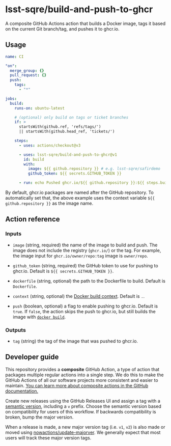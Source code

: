 # lsst-sqre/build-and-push-to-ghcr

A composite GitHub Actions action that builds a Docker image, tags it based on the current Git branch/tag, and pushes it to ghcr.io.

## Usage

```yaml
name: CI

"on":
  merge_group: {}
  pull_request: {}
  push:
    tags:
      - "*"

jobs:
  build:
    runs-on: ubuntu-latest

    # (optional) only build on tags or ticket branches
    if: >
      startsWith(github.ref, 'refs/tags/')
      || startsWith(github.head_ref, 'tickets/')

    steps:
      - uses: actions/checkout@v3

      - uses: lsst-sqre/build-and-push-to-ghcr@v1
        id: build
        with:
          image: ${{ github.repository }} # e.g. lsst-sqre/safirdemo
          github_token: ${{ secrets.GITHUB_TOKEN }}

      - run: echo Pushed ghcr.io/${{ github.repository }}:${{ steps.build.outputs.tag }}
```

By default, ghcr.io packages are named after the GitHub repository.
To automatically set that, the above example uses the context variable `${{ github.repository }}` as the image name.

## Action reference

### Inputs

- `image` (string, required) the name of the image to build and push. The image does not include the registry (`ghcr.io/`) or the tag.
  For example, the image input for `ghcr.io/owner/repo:tag` image is `owner/repo`.

- `github_token` (string, required) the GitHub token to use for pushing to ghcr.io. Default is `${{ secrets.GITHUB_TOKEN }}`.

- `dockerfile` (string, optional) the path to the Dockerfile to build. Default is `Dockerfile`.

- `context` (string, optional) the [Docker build context](https://docs.docker.com/build/building/context/). Default is `.`.

- `push` (boolean, optional) a flag to enable pushing to ghcr.io. Default is `true`.
  If `false`, the action skips the push to ghcr.io, but still builds the image with [`docker build`](https://docs.docker.com/engine/reference/commandline/build/).

### Outputs

- `tag` (string) the tag of the image that was pushed to ghcr.io.

## Developer guide

This repository provides a **composite** GitHub Action, a type of action that packages multiple regular actions into a single step.
We do this to make the GitHub Actions of all our software projects more consistent and easier to maintain.
[You can learn more about composite actions in the GitHub documentation.](https://docs.github.com/en/actions/creating-actions/creating-a-composite-action)

Create new releases using the GitHub Releases UI and assign a tag with a [semantic version](https://semver.org), including a `v` prefix. Choose the semantic version based on compatibility for users of this workflow. If backwards compatibility is broken, bump the major version.

When a release is made, a new major version tag (i.e. `v1`, `v2`) is also made or moved using [nowactions/update-majorver](https://github.com/marketplace/actions/update-major-version).
We generally expect that most users will track these major version tags.

